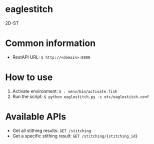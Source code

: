 # eaglestitch
2D-ST

# Common information
- RestAPI URL: `$ http://<domain>:8888`

# How to use
1. Activate environment: `$ . venv/bin/activate.fish`
2. Run the script: `$ python eaglestitch.py -c etc/eaglestitch.conf`

# Available APIs
- Get all stithing results: `GET /stitching`
- Get a specific stithing result: `GET /stitching/{stitching_id}`